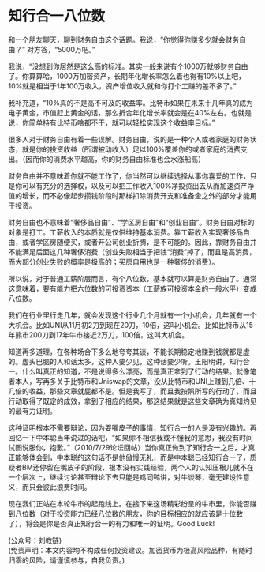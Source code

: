 # 知行合一八位数

和一个朋友聊天，聊到财务自由这个话题。我说，“你觉得你赚多少就会财务自由？” 对方答，“5000万吧。”

我说，“没想到你居然是这么高的标准。其实一般来说有个1000万就够财务自由了。你算算哈，1000万加密资产，长期年化增长率怎么着也得有10%以上吧，10%就是相当于1年100万收入，资产增值收入就和你打个工赚的差不多了。”

我补充道，“10%真的不是高不可及的收益率。比特币如果在未来十几年真的成为电子黄金，市值赶上黄金的话，那么折合年化增长率就会是在40%左右。也就是说，你简单持有比特币啥都不干，就可以轻松实现这个收益率目标。”

很多人对于财务自由有着一些误解。财务自由，说的是一种个人或者家庭的财务状态，就是你的投资收益（所谓被动收入）足以100%覆盖你的或者家庭的消费支出。（因而你的消费水平越高，你的财务自由标准也会水涨船高​）

财务自由并不意味着你就不能工作了，你当然可以继续选择从事你喜爱的工作，只是你可以有充分的选择权，以及可以把工作收入100%净投资出去从而加速资产净值的增长，而不必像起步攒钱阶段时那样扣除消费开支和准备金之外的部分才能用于投资。

财务自由也不意味着“奢侈品自由”、“学区房自由”和“创业自由”。财务自由对标的对象是打工。工薪收入的本质就是仅供维持基本消费。靠工薪收入实现奢侈品自由，或者学区房随便买，或者开公司创业折腾，是不可能的。因此，靠财务自由并不能满足后面这几种奢侈消费（创业失败相当于把钱“消费”掉了，而且是高消费，而大部分创业失败的概率是极高的；买房自用也是一种奢侈的消费）。

所以说，对于普通工薪阶层而言，有个八位数，基本就可以算是财务自由了。通常这意味着，要有能力把六位数的可投资资本（工薪族可投资本金的一般水平）变成八位数。

我们在行业里行走几年，就会发现这个行业几个月就有一个小机会，几年就有一个大机会。比如UNI从11月初2刀到现在20刀，10倍，这叫小机会。比如比特币从15年熊市200刀到17年牛市接近2万刀，100倍，这叫大机会。

知道再多道理，在各种场合下多么地夸夸其谈，不能长期稳定地赚到钱就都是虚的。虚头巴脑的人和话太多，这种人要少见，这种话要少听。王阳明讲，知行合一。什么叫真正的知道，不是说得多么漂亮，而是真正拿到了行动的结果。就像笔者本人，写再多关于比特币和Uniswap的文章，没从比特币和UNI上赚到几倍、十几倍的收益，那些文章就屁都不是。但是我写了，而且我按照所写的行动了，而且行动取得了既定的成效，拿到了相应的结果，那这结果就是这些文章确为真知灼见的最有力证明。

这种证明根本不需要辩论，因为耍嘴皮子的事情，知行合一的人是没有兴趣的。再回忆一下中本聪当年说过的话吧，“如果你不相信我或不懂我的意思，我没有时间试图说服你，抱歉。”（2010/7/29论坛回帖）当你真正做到了知行合一之后，才真正能够体会到，中本聪的这句话不是他傲慢无礼，而是中本聪已经知行合一了，质疑者BM还停留在嘴皮子的阶段，根本没有实践经验，两个人的认知压根儿就不在一个层次上，继续讨论甚至辩论下去只能是鸡同鸭讲，对牛谈琴，毫无建设性意义，而只会彼此浪费时间。

现在我们正站在本轮牛市的起跑线上。在接下来这场精彩纷呈的牛市里，你能否赚到八位数（对于投资能力已经八位数的朋友，你的目标相应的就应该是十位数了），将会是你是否真正知行合一的有力和唯一的证明。Good Luck!

(公众号：刘教链) \
(免责声明：本文内容均不构成任何投资建议。加密货币为极高风险品种，有随时归零的风险，请谨慎参与，自我负责。)
